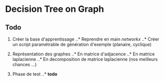 # Decision Tree on Graph

## Todo

1. Créer la base d'apprentissage
..* Reprendre en main _networkx_
..* Créer un script paramétrable de génération d'exemple (planaire, cyclique)

2. Représentation des graphes
..* En matrice d'adjacence
..* En matrice laplacienne
..* En decomposition de matrice laplacienne (nos meilleurs chances ...)

3. Phase de test
..* __todo__
